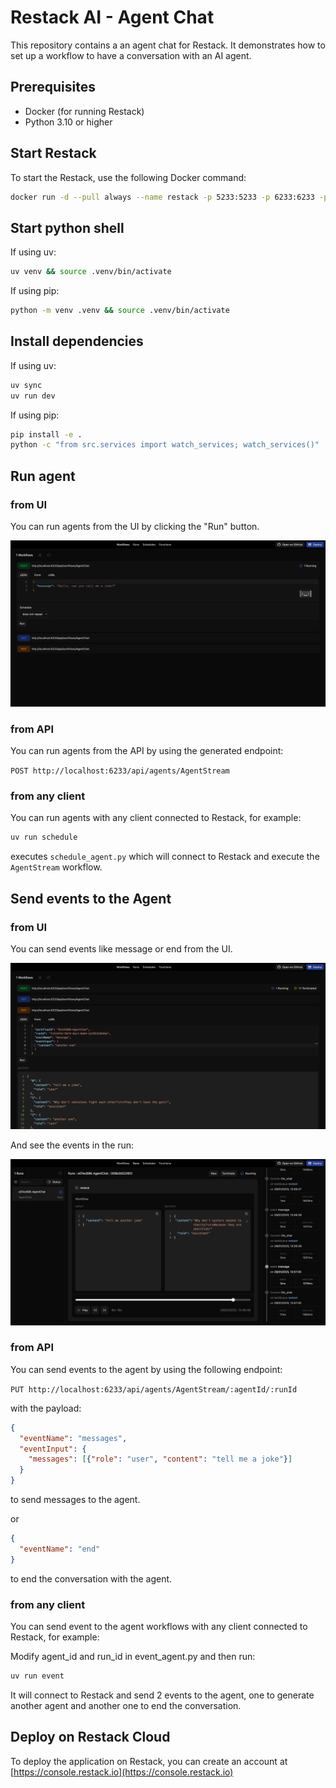 # Restack AI - Agent Chat

This repository contains a an agent chat for Restack.
It demonstrates how to set up a workflow to have a conversation with an AI agent.

## Prerequisites

- Docker (for running Restack)
- Python 3.10 or higher

## Start Restack

To start the Restack, use the following Docker command:

```bash
docker run -d --pull always --name restack -p 5233:5233 -p 6233:6233 -p 7233:7233 -p 9233:9233 ghcr.io/restackio/restack:main
```

## Start python shell

If using uv:

```bash
uv venv && source .venv/bin/activate
```

If using pip:

```bash
python -m venv .venv && source .venv/bin/activate
```

## Install dependencies

If using uv:

```bash
uv sync
uv run dev
```

If using pip:

```bash
pip install -e .
python -c "from src.services import watch_services; watch_services()"
```

## Run agent

### from UI

You can run agents from the UI by clicking the "Run" button.

![Run workflows from UI](./chat_post.png)

### from API

You can run agents from the API by using the generated endpoint:

`POST http://localhost:6233/api/agents/AgentStream`

### from any client

You can run agents with any client connected to Restack, for example:

```bash
uv run schedule
```

executes `schedule_agent.py` which will connect to Restack and execute the `AgentStream` workflow.

## Send events to the Agent

### from UI

You can send events like message or end from the UI.

![Send events from UI](./chat_put.png)

And see the events in the run:

![See events in UI](./chat_run.png)

### from API

You can send events to the agent by using the following endpoint:

`PUT http://localhost:6233/api/agents/AgentStream/:agentId/:runId`

with the payload:

```json
{
  "eventName": "messages",
  "eventInput": {
    "messages": [{"role": "user", "content": "tell me a joke"}]
  }
}
```

to send messages to the agent.

or

```json
{
  "eventName": "end"
}
```

to end the conversation with the agent.

### from any client

You can send event to the agent workflows with any client connected to Restack, for example:

Modify agent_id and run_id in event_agent.py and then run:

```bash
uv run event
```

It will connect to Restack and send 2 events to the agent, one to generate another agent and another one to end the conversation.

## Deploy on Restack Cloud

To deploy the application on Restack, you can create an account at [https://console.restack.io](https://console.restack.io)
